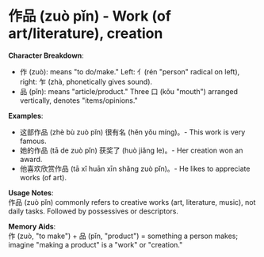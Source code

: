 # **作品 (zuò pǐn) - Work (of art/literature), creation**

**Character Breakdown**:  
- 作 (zuò): means "to do/make." Left: 亻(rén "person" radical on left), right: 乍 (zhà, phonetically gives sound).  
- 品 (pǐn): means "article/product." Three 口 (kǒu "mouth") arranged vertically, denotes "items/opinions."

**Examples**:  
- 这部作品 (zhè bù zuò pǐn) 很有名 (hěn yǒu míng)。- This work is very famous.  
- 她的作品 (tā de zuò pǐn) 获奖了 (huò jiǎng le)。- Her creation won an award.  
- 他喜欢欣赏作品 (tā xǐ huān xīn shǎng zuò pǐn)。- He likes to appreciate works (of art).

**Usage Notes**:  
作品 (zuò pǐn) commonly refers to creative works (art, literature, music), not daily tasks. Followed by possessives or descriptors.

**Memory Aids**:  
作 (zuò, "to make") + 品 (pǐn, "product") = something a person makes; imagine "making a product" is a "work" or "creation."